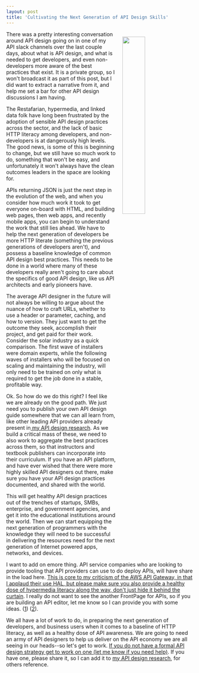 ```yaml
---
layout: post
title: 'Cultivating the Next Generation of API Design Skills'
---
```

<p><a href="http://pages.3scale.net/api-design-provider-guide-wb.html"><img style="padding: 15px;" src="http://kinlane-productions.s3.amazonaws.com/api-evangelist-site/blog/api-design-providers-guide.png" alt="" width="35%" align="right" /></a></p>
<p>There was a pretty interesting conversation around API design going on in one of my API slack channels over the last couple days, about what is API design, and what is needed to get developers, and even non-developers more aware of the best practices that exist. It is a private group, so I won't broadcast it as part of this post, but I did want to extract a narrative from it, and help me set a bar for other API design discussions I am having.&nbsp;</p>
<p>The Restafarian, hypermedia, and linked data folk have long been frustrated by the adoption of sensible API design practices across the sector, and the lack of basic HTTP literacy among developers, and non-developers is at dangerously high levels. The good news, is some of this is beginning to change, but we still have so much work to do, something that won't be easy, and unfortunately it won't always have the clean outcomes leaders in the space are looking for.</p>
<p>APIs returning JSON is just the next step in the evolution of the web, and when you consider how much work it took to get everyone on-board with HTML, and building web pages, then web apps, and recently mobile apps, you can begin to understand the work that still lies ahead. We have to help the next generation of developers be more HTTP literate (something the previous generations of developers aren't), and possess a baseline knowledge of common API design best practices. This needs to be done in a world where many of these developers really aren't going to care about the specifics of good API design, like us API architects and early pioneers have.</p>
<p>The average API designer in the future will not always be willing to argue about the nuance of how to craft URLs, whether to use a header or parameter, caching, and how to version. They just want to get the outcome they seek, accomplish their project, and get paid for their work. Consider the solar industry as a quick comparison. The first wave of installers were domain experts, while the following waves of installers who will be focused on scaling and maintaining the industry, will only need to be trained on only what is required to get the job done in a stable, profitable way.</p>
<p>Ok. So how do we do this right? I feel like we are already on the good path. We just need you to publish your own API design guide somewhere that we can all learn from, like other leading API providers already present in<a href="http://design.apievangelist.com/tools.html"> my API design research</a>. As we build a critical mass of these, we need to also work to aggregate the best practices across them, so that instructors and textbook publishers can incorporate into their curriculum. If you have an API platform, and have ever wished that there were more highly skilled API designers out there, make sure you have your API design practices documented, and shared with the world.</p>
<p>This will get healthy API design practices out of the trenches of startups, SMBs, enterprise, and government agencies, and get it into the educational institutions around the world. Then we can start equipping the next generation of programmers with the knowledge they will need to be successful in delivering the resources need for the next generation of Internet powered apps, networks, and devices.&nbsp;</p>
<p>I want to add on emore thing. API service companies who are looking to provide tooling that API providers can use to do deploy APIs, will have share in the load here. <a href="http://apievangelist.com/2015/07/10/aws-is-selling-the-api-solution-the-enterprise-will-buy-not-necessarily-the-api-solution-they-need/">This is core to my criticism of the AWS API Gateway, in that I applaud their use HAL, but please make sure you also provide a healthy dose of hypermedia literacy along the way, don't just hide it behind the curtain</a>. I really do not want to see the another FrontPage for APIs, so if you are building an API editor, let me know so I can provide you with some ideas. (<a href="http://apievangelist.com/2014/06/25/if-i-could-design-my-perfect-api-design-editor/">1</a>) (<a href="http://apievangelist.com/2015/08/13/a-common-open-source-api-design-editor-is-needed-for-api-service-providers/">2</a>).</p>
<p>We all have a lot of work to do, in preparing the next generation of developers, and business users when it comes to a baseline of HTTP literacy, as well as a healthy dose of API awareness. We are going to need an army of API designers to help us deliver on the API economy we are all seeing in our heads--so let's get to work. <a href="http://apievangelist.com/2015/08/28/crafting-and-publishing-api-design-guide-shows-that-you-are-further-along-in-your-api-journey/">If you do not have a formal API design strategy get to work on one (let me know if you need help)</a>. If you have one, please share it, so I can add it to <a href="http://design.apievangelist.com/">my API design research</a>, for others reference.</p>